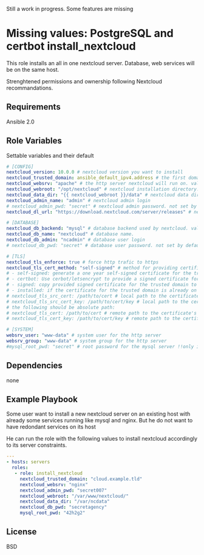 Still a work in progress.
Some features are missing

Missing values: PostgreSQL and certbot
install_nextcloud
=========

This role installs an all in one nextcloud server. Database, web services will be on the same host.

Strenghtened permissions and ownership following Nextcloud recommandations.

Requirements
------------

Ansible 2.0

Role Variables
--------------
Settable variables and their default
```YAML
# [CONFIG]
nextcloud_version: 10.0.0 # nextcloud version you want to install
nextcloud_trusted_domain: ansible_default_ipv4.address # the first domain you will use to access the nextcloud server
nextcloud_websrv: "apache" # the http server nextcloud will run on. values are: apache or nginx
nextcloud_webroot: "/opt/nextcloud" # nextcloud installation directory. Warning: only the parent directory must exist on the first run.
nextcloud_data_dir: "{{ nextcloud_webroot }}/data" # nextcloud data directory
nextcloud_admin_name: "admin" # nextcloud admin login
# nextcloud_admin_pwd: "secret" # nextcloud admin password. not set by default, a ramdom password will be generated.
nextcloud_dl_url: "https://download.nextcloud.com/server/releases" # nextcloud repository

# [DATABASE]
nextcloud_db_backend: "mysql" # database backend used by nextcloud. values are: "mysql"/"mariadb" or "PostgreSQL"
nextcloud_db_name: "nextcloud" # database name.
nextcloud_db_admin: "ncadmin" # database user login
# nextcloud_db_pwd: "secret" # database user password. not set by default, a ramdom password will be generated.

# [TLS]
nextcloud_tls_enforce: true # force http trafic to https
nextcloud_tls_cert_method: "self-signed" # method for providing certificates:
# - self-signed: generate a one year self-signed certificate for the trusted domain on the remote host in /etc/ssl.
# - certbot: Use cerbot/letsencrypt to provide a signed certificate for the trusted domain.
# - signed: copy provided signed certificate for the trusted domain to the remote host or in /etc/ssl by default.
# - installed: if the certificate for the trusted domain is already on the remote host specify its location.
# nextcloud_tls_src_cert: /path/to/cert # local path to the certificate's key. used by "signed" (mandatory)
# nextcloud_tls_src_cert_key: /path/to/cert/key # local path to the certificate. used by "signed" (mandatory)
# the following should be absolute path:
# nextcloud_tls_cert: /path/to/cert # remote path to the certificate's key. used by "signed" (opt) and "installed" (mandatory)
# nextcloud_tls_cert_key: /path/to/cert/key # remote path to the certificate. used by "signed" (opt) and "installed" (mandatory)

# [SYSTEM]
websrv_user: "www-data" # system user for the http server
websrv_group: "www-data" # system group for the http server
#mysql_root_pwd: "secret" # root password for the mysql server !!only if necessary!!
```
Dependencies
------------

none

Example Playbook
----------------

Some user want to install a new nextcloud server on an existing host with already some services running like mysql and nginx. But he do not want to have redondant services on its host

He can run the role with the following values to install nextcloud accordingly to its server constraints.
```YAML
---
- hosts: servers
  roles:
   - role: install_nextcloud
     nextcloud_trusted_domain: "cloud.example.tld"
     nextcloud_websrv: "nginx"
     nextcloud_admin_pwd: "secret007"
     nextcloud_webroot: "/var/www/nextcloud/"
     nextcloud_data_dir: "/var/ncdata"
     nextcloud_db_pwd: "secretagency"
     mysql_root_pwd: "42h2g2"
```
License
-------

BSD

